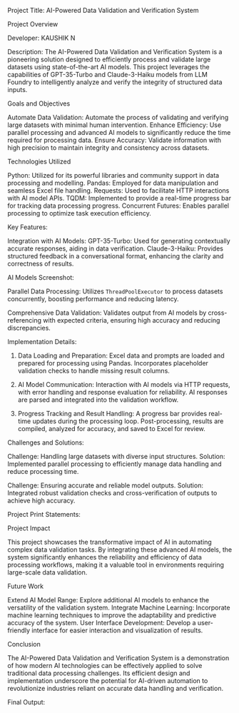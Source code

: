 Project Title: AI-Powered Data Validation and Verification System

Project Overview

Developer: KAUSHIK N

Description: The AI-Powered Data Validation and Verification System is a pioneering solution designed to efficiently process and validate large datasets using state-of-the-art AI models. This project leverages the capabilities of GPT-35-Turbo and Claude-3-Haiku models from LLM Foundry to intelligently analyze and verify the integrity of structured data inputs.

Goals and Objectives

Automate Data Validation: Automate the process of validating and verifying large datasets with minimal human intervention.
Enhance Efficiency: Use parallel processing and advanced AI models to significantly reduce the time required for processing data.
Ensure Accuracy: Validate information with high precision to maintain integrity and consistency across datasets.

Technologies Utilized

Python: Utilized for its powerful libraries and community support in data processing and modelling.
Pandas: Employed for data manipulation and seamless Excel file handling.
Requests: Used to facilitate HTTP interactions with AI model APIs.
TQDM: Implemented to provide a real-time progress bar for tracking data processing progress.
Concurrent Futures: Enables parallel processing to optimize task execution efficiency.

 Key Features:

Integration with AI Models:
GPT-35-Turbo: Used for generating contextually accurate responses, aiding in data verification.
Claude-3-Haiku: Provides structured feedback in a conversational format, enhancing the clarity and correctness of results.

AI Models Screenshot:


Parallel Data Processing:
Utilizes `ThreadPoolExecutor` to process datasets concurrently, boosting performance and reducing latency.

Comprehensive Data Validation:
Validates output from AI models by cross-referencing with expected criteria, ensuring high accuracy and reducing discrepancies.





 Implementation Details:

1. Data Loading and Preparation:
Excel data and prompts are loaded and prepared for processing using Pandas.
Incorporates placeholder validation checks to handle missing result columns.

2. AI Model Communication:
Interaction with AI models via HTTP requests, with error handling and response evaluation for reliability.
AI responses are parsed and integrated into the validation workflow.



3. Progress Tracking and Result Handling:
A progress bar provides real-time updates during the processing loop.
Post-processing, results are compiled, analyzed for accuracy, and saved to Excel for review.

 Challenges and Solutions:

Challenge: Handling large datasets with diverse input structures.
Solution: Implemented parallel processing to efficiently manage data handling and reduce processing time.
  
Challenge: Ensuring accurate and reliable model outputs.
Solution: Integrated robust validation checks and cross-verification of outputs to achieve high accuracy.

Project Print Statements:



Project Impact

This project showcases the transformative impact of AI in automating complex data validation tasks. By integrating these advanced AI models, the system significantly enhances the reliability and efficiency of data processing workflows, making it a valuable tool in environments requiring large-scale data validation.

 Future Work

Extend AI Model Range: Explore additional AI models to enhance the versatility of the validation system.
Integrate Machine Learning: Incorporate machine learning techniques to improve the adaptability and predictive accuracy of the system.
User Interface Development: Develop a user-friendly interface for easier interaction and visualization of results.



 Conclusion

The AI-Powered Data Validation and Verification System is a demonstration of how modern AI technologies can be effectively applied to solve traditional data processing challenges. Its efficient design and implementation underscore the potential for AI-driven automation to revolutionize industries reliant on accurate data handling and verification.

Final Output:


 
